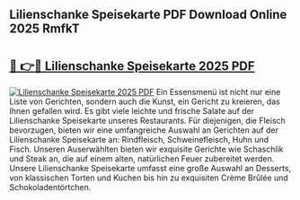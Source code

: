 ## Lilienschanke Speisekarte PDF Download Online 2025 RmfkT

# <h2><a href="http://gc5dzd.nevu.top/?p=Lilienschanke+Speisekarte">🔗 👉🔴 Lilienschanke Speisekarte 2025 PDF</a></h2>

[![Lilienschanke Speisekarte 2025 PDF](https://i.imgur.com/dBaPXMq.png)](http://gc5dzd.nevu.top/?p=Lilienschanke+Speisekarte)
Ein Essensmenü ist nicht nur eine Liste von Gerichten, sondern auch die Kunst, ein Gericht zu kreieren, das Ihnen gefallen wird. Es gibt viele leichte und frische Salate auf der Lilienschanke Speisekarte unseres Restaurants. Für diejenigen, die Fleisch bevorzugen, bieten wir eine umfangreiche Auswahl an Gerichten auf der Lilienschanke Speisekarte an: Rindfleisch, Schweinefleisch, Huhn und Fisch. Unseren Auserwählten bieten wir exquisite Gerichte wie Schaschlik und Steak an, die auf einem alten, natürlichen Feuer zubereitet werden. Unsere Lilienschanke Speisekarte umfasst eine große Auswahl an Desserts, von klassischen Torten und Kuchen bis hin zu exquisiten Crème Brûlée und Schokoladentörtchen.
